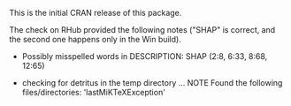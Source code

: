 This is the initial CRAN release of this package.

The check on RHub provided the following notes ("SHAP" is correct, and the second
one happens only in the Win build).

- Possibly misspelled words in DESCRIPTION:
  SHAP (2:8, 6:33, 8:68, 12:65)
  
- checking for detritus in the temp directory ... NOTE
Found the following files/directories:
  'lastMiKTeXException'
